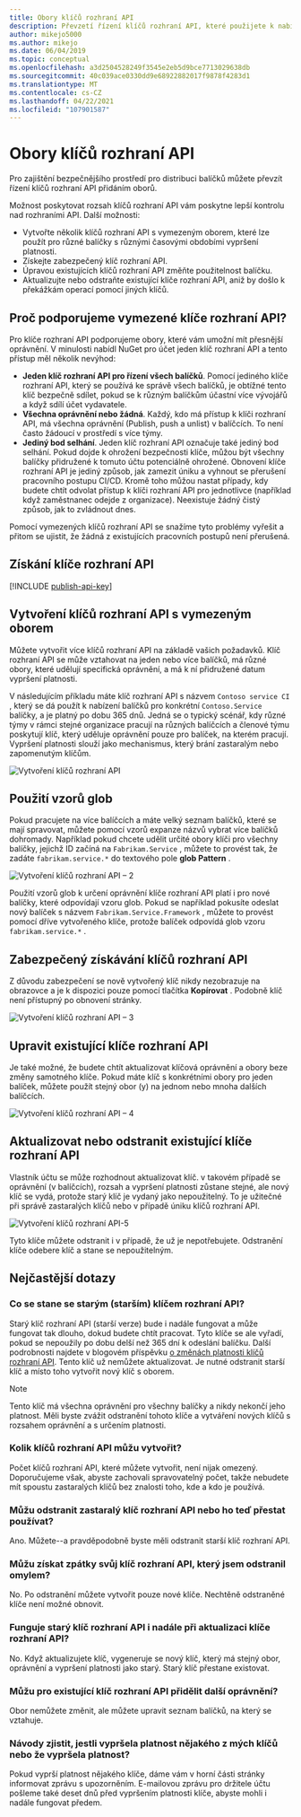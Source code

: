 ```yaml
---
title: Obory klíčů rozhraní API
description: Převzetí řízení klíčů rozhraní API, které použijete k nabízení balíčků
author: mikejo5000
ms.author: mikejo
ms.date: 06/04/2019
ms.topic: conceptual
ms.openlocfilehash: a3d2504528249f3545e2eb5d9bce7713029638db
ms.sourcegitcommit: 40c039ace0330dd9e68922882017f9878f4283d1
ms.translationtype: MT
ms.contentlocale: cs-CZ
ms.lasthandoff: 04/22/2021
ms.locfileid: "107901587"
---
```

# <a name="scoped-api-keys"></a>Obory klíčů rozhraní API

Pro zajištění bezpečnějšího prostředí pro distribuci balíčků můžete převzít řízení klíčů rozhraní API přidáním oborů.

Možnost poskytovat rozsah klíčů rozhraní API vám poskytne lepší kontrolu nad rozhraními API. Další možnosti:

- Vytvořte několik klíčů rozhraní API s vymezeným oborem, které lze použít pro různé balíčky s různými časovými obdobími vypršení platnosti.
- Získejte zabezpečený klíč rozhraní API.
- Úpravou existujících klíčů rozhraní API změňte použitelnost balíčku.
- Aktualizujte nebo odstraňte existující klíče rozhraní API, aniž by došlo k překážkám operací pomocí jiných klíčů.

## <a name="why-do-we-support-scoped-api-keys"></a>Proč podporujeme vymezené klíče rozhraní API?

Pro klíče rozhraní API podporujeme obory, které vám umožní mít přesnější oprávnění. V minulosti nabídl NuGet pro účet jeden klíč rozhraní API a tento přístup měl několik nevýhod:

- **Jeden klíč rozhraní API pro řízení všech balíčků**. Pomocí jediného klíče rozhraní API, který se používá ke správě všech balíčků, je obtížné tento klíč bezpečně sdílet, pokud se k různým balíčkům účastní více vývojářů a když sdílí účet vydavatele.
- **Všechna oprávnění nebo žádná**. Každý, kdo má přístup k klíči rozhraní API, má všechna oprávnění (Publish, push a unlist) v balíčcích. To není často žádoucí v prostředí s více týmy.
- **Jediný bod selhání**. Jeden klíč rozhraní API označuje také jediný bod selhání. Pokud dojde k ohrožení bezpečnosti klíče, můžou být všechny balíčky přidružené k tomuto účtu potenciálně ohrožené. Obnovení klíče rozhraní API je jediný způsob, jak zamezit úniku a vyhnout se přerušení pracovního postupu CI/CD. Kromě toho můžou nastat případy, kdy budete chtít odvolat přístup k klíči rozhraní API pro jednotlivce (například když zaměstnanec odejde z organizace). Neexistuje žádný čistý způsob, jak to zvládnout dnes.

Pomocí vymezených klíčů rozhraní API se snažíme tyto problémy vyřešit a přitom se ujistit, že žádná z existujících pracovních postupů není přerušená.

## <a name="acquire-an-api-key"></a>Získání klíče rozhraní API

[!INCLUDE [publish-api-key](../quickstart/includes/publish-api-key.md)]

## <a name="create-scoped-api-keys"></a>Vytvoření klíčů rozhraní API s vymezeným oborem

Můžete vytvořit více klíčů rozhraní API na základě vašich požadavků. Klíč rozhraní API se může vztahovat na jeden nebo více balíčků, má různé obory, které udělují specifická oprávnění, a má k ní přidružené datum vypršení platnosti.

V následujícím příkladu máte klíč rozhraní API s názvem `Contoso service CI` , který se dá použít k nabízení balíčků pro konkrétní `Contoso.Service` balíčky, a je platný po dobu 365 dnů. Jedná se o typický scénář, kdy různé týmy v rámci stejné organizace pracují na různých balíčcích a členové týmu poskytují klíč, který uděluje oprávnění pouze pro balíček, na kterém pracují. Vypršení platnosti slouží jako mechanismus, který brání zastaralým nebo zapomenutým klíčům.

![Vytvoření klíčů rozhraní API](media/scoped-api-keys-create-new.png)

## <a name="use-glob-patterns"></a>Použití vzorů glob

Pokud pracujete na více balíčcích a máte velký seznam balíčků, které se mají spravovat, můžete pomocí vzorů expanze názvů vybrat více balíčků dohromady. Například pokud chcete udělit určité obory klíči pro všechny balíčky, jejichž ID začíná na `Fabrikam.Service` , můžete to provést tak, že zadáte `fabrikam.service.*` do textového pole **glob Pattern** .

![Vytvoření klíčů rozhraní API – 2](media/scoped-api-keys-glob-pattern.png)

Použití vzorů glob k určení oprávnění klíče rozhraní API platí i pro nové balíčky, které odpovídají vzoru glob. Pokud se například pokusíte odeslat nový balíček s názvem `Fabrikam.Service.Framework` , můžete to provést pomocí dříve vytvořeného klíče, protože balíček odpovídá glob vzoru `fabrikam.service.*` .

## <a name="obtain-api-keys-securely"></a>Zabezpečený získávání klíčů rozhraní API

Z důvodu zabezpečení se nově vytvořený klíč nikdy nezobrazuje na obrazovce a je k dispozici pouze pomocí tlačítka **Kopírovat** . Podobně klíč není přístupný po obnovení stránky.

![Vytvoření klíčů rozhraní API – 3](media/scoped-api-keys-obtain-keys.png)

## <a name="edit-existing-api-keys"></a>Upravit existující klíče rozhraní API

Je také možné, že budete chtít aktualizovat klíčová oprávnění a obory beze změny samotného klíče. Pokud máte klíč s konkrétními obory pro jeden balíček, můžete použít stejný obor (y) na jednom nebo mnoha dalších balíčcích.

![Vytvoření klíčů rozhraní API – 4](media/scoped-api-keys-edit.png)

## <a name="refresh-or-delete-existing-api-keys"></a>Aktualizovat nebo odstranit existující klíče rozhraní API

Vlastník účtu se může rozhodnout aktualizovat klíč. v takovém případě se oprávnění (v balíčcích), rozsah a vypršení platnosti zůstane stejné, ale nový klíč se vydá, protože starý klíč je vydaný jako nepoužitelný. To je užitečné při správě zastaralých klíčů nebo v případě úniku klíčů rozhraní API.

![Vytvoření klíčů rozhraní API-5](media/scoped-api-keys-refresh.png)

Tyto klíče můžete odstranit i v případě, že už je nepotřebujete. Odstranění klíče odebere klíč a stane se nepoužitelným.

## <a name="faqs"></a>Nejčastější dotazy

### <a name="what-happens-to-my-old-legacy-api-key"></a>Co se stane se starým (starším) klíčem rozhraní API?

Starý klíč rozhraní API (starší verze) bude i nadále fungovat a může fungovat tak dlouho, dokud budete chtít pracovat. Tyto klíče se ale vyřadí, pokud se nepoužily po dobu delší než 365 dní k odeslání balíčku. Další podrobnosti najdete v blogovém příspěvku [o změnách platnosti klíčů rozhraní API](https://blog.nuget.org/20160825/Changes-to-Expiring-API-Keys.html). Tento klíč už nemůžete aktualizovat. Je nutné odstranit starší klíč a místo toho vytvořit nový klíč s oborem.

> [!NOTE]
> Tento klíč má všechna oprávnění pro všechny balíčky a nikdy nekončí jeho platnost. Měli byste zvážit odstranění tohoto klíče a vytváření nových klíčů s rozsahem oprávnění a s určením platnosti.

### <a name="how-many-api-keys-can-i-create"></a>Kolik klíčů rozhraní API můžu vytvořit?

Počet klíčů rozhraní API, které můžete vytvořit, není nijak omezený. Doporučujeme však, abyste zachovali spravovatelný počet, takže nebudete mít spoustu zastaralých klíčů bez znalosti toho, kde a kdo je používá.

### <a name="can-i-delete-my-legacy-api-key-or-discontinue-using-now"></a>Můžu odstranit zastaralý klíč rozhraní API nebo ho teď přestat používat?

Ano. Můžete--a pravděpodobně byste měli odstranit starší klíč rozhraní API.

### <a name="can-i-get-back-my-api-key-that-i-deleted-by-mistake"></a>Můžu získat zpátky svůj klíč rozhraní API, který jsem odstranil omylem?

No. Po odstranění můžete vytvořit pouze nové klíče. Nechtěně odstraněné klíče není možné obnovit.

### <a name="does-the-old-api-key-continue-to-work-upon-api-key-refresh"></a>Funguje starý klíč rozhraní API i nadále při aktualizaci klíče rozhraní API?

No. Když aktualizujete klíč, vygeneruje se nový klíč, který má stejný obor, oprávnění a vypršení platnosti jako starý. Starý klíč přestane existovat.

### <a name="can-i-give-more-permissions-to-an-existing-api-key"></a>Můžu pro existující klíč rozhraní API přidělit další oprávnění?

Obor nemůžete změnit, ale můžete upravit seznam balíčků, na který se vztahuje.

### <a name="how-do-i-know-if-any-of-my-keys-expired-or-are-getting-expired"></a>Návody zjistit, jestli vypršela platnost nějakého z mých klíčů nebo že vypršela platnost?

Pokud vyprší platnost nějakého klíče, dáme vám v horní části stránky informovat zprávu s upozorněním. E-mailovou zprávu pro držitele účtu pošleme také deset dnů před vypršením platnosti klíče, abyste mohli i nadále fungovat předem.